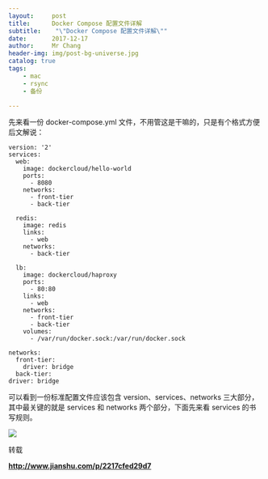 ```yaml
---
layout:     post
title:     	Docker Compose 配置文件详解
subtitle:    "\"Docker Compose 配置文件详解\""
date:       2017-12-17
author:     Mr Chang
header-img: img/post-bg-universe.jpg
catalog: true
tags:
    - mac
    - rsync
    - 备份

---
```



先来看一份 docker-compose.yml 文件，不用管这是干嘛的，只是有个格式方便后文解说：

	version: '2'
	services:
	  web:
	    image: dockercloud/hello-world
	    ports:
	      - 8080
	    networks:
	      - front-tier
	      - back-tier
	
	  redis:
	    image: redis
	    links:
	      - web
	    networks:
	      - back-tier
	
	  lb:
	    image: dockercloud/haproxy
	    ports:
	      - 80:80
	    links:
	      - web
	    networks:
	      - front-tier
	      - back-tier
	    volumes:
	      - /var/run/docker.sock:/var/run/docker.sock 
	
	networks:
	  front-tier:
	    driver: bridge
	  back-tier:
	driver: bridge
	

可以看到一份标准配置文件应该包含 version、services、networks 三大部分，其中最关键的就是 services 和 networks 两个部分，下面先来看 services 的书写规则。

![](http://cdn-blog.jetbrains.org.cn/17-12-17/83995157.jpg)




转载

**http://www.jianshu.com/p/2217cfed29d7**
